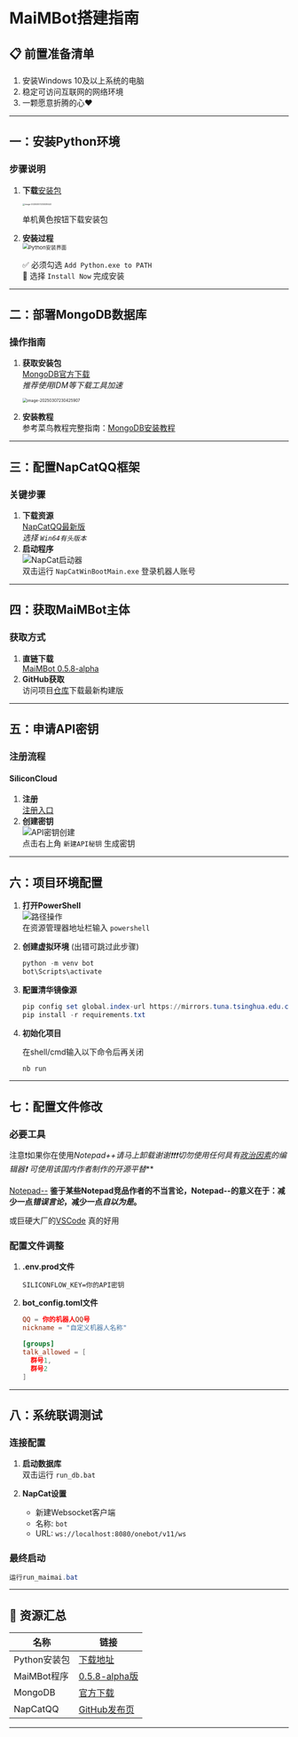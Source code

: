 # MaiMBot搭建指南

## 📋 前置准备清单

1. 安装Windows 10及以上系统的电脑
2. 稳定可访问互联网的网络环境
3. 一颗愿意折腾的心❤️

---

## 一：安装Python环境

### 步骤说明

1. **下载**[安装包](https://www.python.org/downloads/)  

   <img src="https://zip-image.pages.dev/file/AgACAgUAAyEGAASIL8CVAAMKZ8saxfRoWJCPzj1nmdMVH7vH3eEAAtfGMRuICVlW1Gyk0xzvFHsBAAMCAAN3AAM2BA.png" alt="image-20250307230039422" style="zoom: 25%;" />

   单机黄色按钮下载安装包

2. **安装过程**  
   <img src="https://zip-image.pages.dev/file/AgACAgUAAyEGAASIL8CVAAMMZ8scf6pzzT58hSC1-SUXYr9uAdsAAubGMRuICVlWxkloUeFlWnEBAAMCAAN4AAM2BA.png" alt="Python安装界面" style="zoom:67%;" />  

   ✅ 必须勾选 `Add Python.exe to PATH`  
   🔘 选择 `Install Now` 完成安装

---

## 二：部署MongoDB数据库

### 操作指南

1. **获取安装包**  
   [MongoDB官方下载](https://fastdl.mongodb.org/windows/mongodb-windows-x86_64-8.0.5-signed.msi)  
   *推荐使用IDM等下载工具加速*

   <img src="https://zip-image.pages.dev/file/AgACAgUAAyEGAASIL8CVAAMJZ8sauA6a0rNHXOhYZORUnCVMeXgAAtbGMRuICVlWUz_BJiUCVq4BAAMCAAN4AAM2BA.png" alt="image-20250307230425907" style="zoom: 50%;" />

2. **安装教程**  
   参考菜鸟教程完整指南：[MongoDB安装教程](https://www.runoob.com/mongodb/mongodb-window-install.html)

---

## 三：配置NapCatQQ框架

### 关键步骤

1. **下载资源**  
   [NapCatQQ最新版](https://github.com/NapNeko/NapCatQQ/releases/)  
   *选择 `Win64有头版本`*
2. **启动程序**  
   ![NapCat启动器](https://i2.hdslb.com/bfs/new_dyn/3a9950df5b75386614cdcc0610c7d585442741548.png@412w.webp)  
   双击运行 `NapCatWinBootMain.exe` 登录机器人账号

---

## 四：获取MaiMBot主体

### 获取方式

1. **直链下载**  
   [MaiMBot 0.5.8-alpha](https://chouli.lanzout.com/iYZOh2pwjgwh)  
2. **GitHub获取**  
   访问项目[仓库](https://github.com/SengokuCola/MaiMBot)下载最新构建版

---

## 五：申请API密钥

### 注册流程

#### SiliconCloud

1. **注册**  
   [注册入口](https://cloud.siliconflow.cn/i/PIRi9yVx)
2. **创建密钥**  
   ![API密钥创建](https://zip-image.pages.dev/file/AgACAgUAAyEGAASIL8CVAAMNZ8sdQWDA7RWFUJBT2wUjW4t_cTAAAufGMRuICVlWju20CxOnA7cBAAMCAANtAAM2BA.webp)  
   点击右上角 `新建API秘钥` 生成密钥

---

## 六：项目环境配置

1. **打开PowerShell**  
   ![路径操作](https://zip-image.pages.dev/file/AgACAgUAAyEGAASIL8CVAAMQZ8sectU6fOetFSfQs41q3gQRD_MAAujGMRuICVlWb2trfFSzhXQBAAMCAANtAAM2BA.png)  
   在资源管理器地址栏输入 `powershell`

2. **创建虚拟环境**  (出错可跳过此步骤)

   ```powershell
   python -m venv bot
   bot\Scripts\activate 
   ```

3. **配置清华镜像源**  

   ```powershell
   pip config set global.index-url https://mirrors.tuna.tsinghua.edu.cn/pypi/web/simple
   pip install -r requirements.txt
   ```

4. **初始化项目**  

   在shell/cmd输入以下命令后再关闭

   ```powershell
   nb run
   ```

---

## 七：配置文件修改

### 必要工具

注意❗如果你在使用*Notepad++*请马上卸载谢谢❗❗❗切勿使用任何具有[政治因素](https://zhuanlan.zhihu.com/p/609192758)的编辑器❗ 可使用该国内作者制作的开源平替****

[Notepad--](https://gitee.com/cxasm/notepad--/releases/download/v3.2/Notepad--v3.2.0-plugin-Installer.exe)  **鉴于某些Notepad竞品作者的不当言论，Notepad--的意义在于：减少一点*错误言论*，减少一点*自以为是*。**

或巨硬大厂的[VSCode](https://code.visualstudio.com/download) 真的好用

### 配置文件调整

1. **.env.prod文件**  

   ```env
   SILICONFLOW_KEY=你的API密钥
   ```

2. **bot_config.toml文件**  

   ```toml
   QQ = 你的机器人QQ号
   nickname = "自定义机器人名称"
   
   [groups]
   talk_allowed = [
     群号1,
     群号2
   ]
   ```

---

## 八：系统联调测试

### 连接配置

1. **启动数据库**  
   双击运行 `run_db.bat`

2. **NapCat设置**  
   - 新建Websocket客户端  
   - 名称: `bot`  
   - URL: `ws://localhost:8080/onebot/v11/ws`

### 最终启动

```powershell
运行run_maimai.bat
```

---

## 📎 资源汇总

| 名称         | 链接                                                         |
| ------------ | ------------------------------------------------------------ |
| Python安装包 | [下载地址](https://www.python.org/downloads/)                |
| MaiMBot程序  | [0.5.8-alpha版](https://chouli.lanzout.com/iYZOh2pwjgwh)     |
| MongoDB      | [官方下载](https://fastdl.mongodb.org/windows/mongodb-windows-x86_64-8.0.5-signed.msi) |
| NapCatQQ     | [GitHub发布页](https://github.com/NapNeko/NapCatQQ/releases/) |

---
